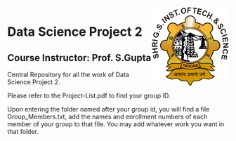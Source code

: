 <img src="SGSITS_Indore.png" align="right" />

# Data Science Project 2


## Course Instructor: Prof. S.Gupta

Central Repository for all the work of Data Science Project 2. 

Please refer to the Project-List.pdf to find your group ID.

Upon entering the folder named after your group id, you will find a file Group_Members.txt, add the names and enrollment numbers of each member of your group to that file. You may add whatever work you want in that folder. 
